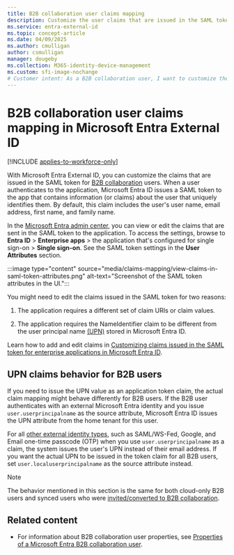 ```yaml
---
title: B2B collaboration user claims mapping
description: Customize the user claims that are issued in the SAML token for Microsoft Entra B2B users.
ms.service: entra-external-id
ms.topic: concept-article
ms.date: 04/09/2025
ms.author: cmulligan
author: csmulligan
manager: dougeby
ms.collection: M365-identity-device-management
ms.custom: sfi-image-nochange
# Customer intent: As a B2B collaboration user, I want to customize the claims issued in the SAML token for my application in Microsoft Entra External ID, so that I can ensure the token contains the specific information I need for user identification and authentication.
---
```


# B2B collaboration user claims mapping in Microsoft Entra External ID

[!INCLUDE [applies-to-workforce-only](./includes/applies-to-workforce-only.md)]

With Microsoft Entra External ID, you can customize the claims that are issued in the SAML token for [B2B collaboration](what-is-b2b.md) users. When a user authenticates to the application, Microsoft Entra ID issues a SAML token to the app that contains information (or claims) about the user that uniquely identifies them. By default, this claim includes the user's user name, email address, first name, and family name.

In the [Microsoft Entra admin center](https://entra.microsoft.com), you can view or edit the claims that are sent in the SAML token to the application. To access the settings, browse to **Entra ID** > **Enterprise apps** > the application that's configured for single sign-on > **Single sign-on**. See the SAML token settings in the **User Attributes** section.

:::image type="content" source="media/claims-mapping/view-claims-in-saml-token-attributes.png" alt-text="Screenshot of the SAML token attributes in the UI.":::

You might need to edit the claims issued in the SAML token for two reasons:

1. The application requires a different set of claim URIs or claim values.

2. The application requires the NameIdentifier claim to be different from the user principal name [(UPN)](~/identity/hybrid/connect/plan-connect-userprincipalname.md#what-is-userprincipalname) stored in Microsoft Entra ID.

Learn how to add and edit claims in [Customizing claims issued in the SAML token for enterprise applications in Microsoft Entra ID](~/identity-platform/saml-claims-customization.md).

## UPN claims behavior for B2B users

If you need to issue the UPN value as an application token claim, the actual claim mapping might behave differently for B2B users. If the B2B user authenticates with an external Microsoft Entra identity and you issue `user.userprincipalname` as the source attribute, Microsoft Entra ID issues the UPN attribute from the home tenant for this user.  

For all [other external identity types](redemption-experience.md#invitation-redemption-flow), such as SAML/WS-Fed, Google, and Email one-time passcode (OTP) when you use `user.userprincipalname` as a claim, the system issues the user's UPN instead of their email address. If you want the actual UPN to be issued in the token claim for all B2B users, set `user.localuserprincipalname` as the source attribute instead.

>[!NOTE]
>The behavior mentioned in this section is the same for both cloud-only B2B users and synced users who were [invited/converted to B2B collaboration](invite-internal-users.md). 

## Related content

- For information about B2B collaboration user properties, see [Properties of a Microsoft Entra B2B collaboration user](user-properties.md).
